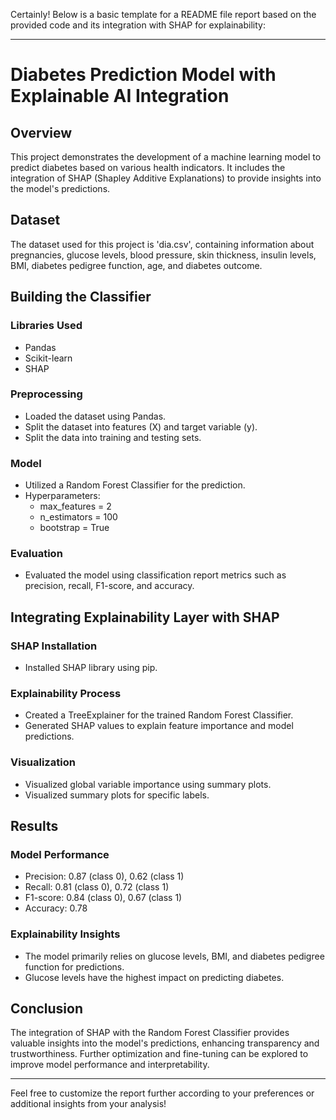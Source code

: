 Certainly! Below is a basic template for a README file report based on the provided code and its integration with SHAP for explainability:

---

# Diabetes Prediction Model with Explainable AI Integration

## Overview

This project demonstrates the development of a machine learning model to predict diabetes based on various health indicators. It includes the integration of SHAP (Shapley Additive Explanations) to provide insights into the model's predictions.

## Dataset

The dataset used for this project is 'dia.csv', containing information about pregnancies, glucose levels, blood pressure, skin thickness, insulin levels, BMI, diabetes pedigree function, age, and diabetes outcome.

## Building the Classifier

### Libraries Used
- Pandas
- Scikit-learn
- SHAP

### Preprocessing
- Loaded the dataset using Pandas.
- Split the dataset into features (X) and target variable (y).
- Split the data into training and testing sets.

### Model
- Utilized a Random Forest Classifier for the prediction.
- Hyperparameters: 
  - max_features = 2
  - n_estimators = 100
  - bootstrap = True

### Evaluation
- Evaluated the model using classification report metrics such as precision, recall, F1-score, and accuracy.

## Integrating Explainability Layer with SHAP

### SHAP Installation
- Installed SHAP library using pip.

### Explainability Process
- Created a TreeExplainer for the trained Random Forest Classifier.
- Generated SHAP values to explain feature importance and model predictions.

### Visualization
- Visualized global variable importance using summary plots.
- Visualized summary plots for specific labels.

## Results

### Model Performance
- Precision: 0.87 (class 0), 0.62 (class 1)
- Recall: 0.81 (class 0), 0.72 (class 1)
- F1-score: 0.84 (class 0), 0.67 (class 1)
- Accuracy: 0.78

### Explainability Insights
- The model primarily relies on glucose levels, BMI, and diabetes pedigree function for predictions.
- Glucose levels have the highest impact on predicting diabetes.

## Conclusion

The integration of SHAP with the Random Forest Classifier provides valuable insights into the model's predictions, enhancing transparency and trustworthiness. Further optimization and fine-tuning can be explored to improve model performance and interpretability.

---

Feel free to customize the report further according to your preferences or additional insights from your analysis!
